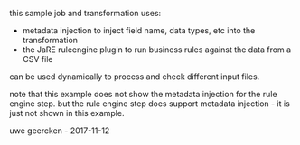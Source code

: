 this sample job and transformation uses:

- metadata injection to inject field name, data types, etc into the transformation
- the JaRE ruleengine plugin to run business rules against the data from a CSV file

can be used dynamically to process and check different input files.

note that this example does not show the metadata injection for the rule engine step. but the rule
engine step does support metadata injection - it is just not shown in this example.


uwe geercken - 2017-11-12
